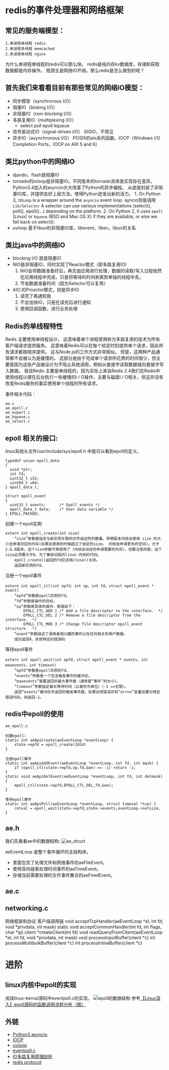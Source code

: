 redis的事件处理器和网络框架
===


常见的服务端模型：
---
    1.单进程单线程 redis
    2.单进程多线程 memcached
    2.多进程单线程 nginx

为什么单进程单线程的redis可以那么快。
redis是纯内存kv数据库，存储和获取数据都是内存操作。
瓶颈主是网络IO开销。那么redis是怎么做到的呢？

首先我们来看看目前有那些常见的网络IO模型：
---
 - 同步模型（synchronous I/O）
 - 阻塞IO（bloking I/O）
 - 非阻塞IO（non-blocking I/O）
 - 多路复用IO（multiplexing I/O）
    - select poll epoll kqueue
 - 信号驱动式IO（signal-driven I/O）
    SIGIO，不常见
 - 异步IO（asynchronous I/O）
    POSIX的aio系列函数，IOCP（Windows I/O Completion Ports，IOCP on AIX 5 and 6）

类比python中的网络IO
---
 - djando，flash是阻塞IO
 - tornado的ioloop是非阻塞IO。不同版本的tornado具体是实现存在差异。Python3.4加入的asyncio大大改善了Python的异步编程。
    从底层封装了非阻塞IO库，并提供友好上层方法。使得Python迸发出新的活力。
        1. On Python 3, `IOLoop` is a wrapper around the `asyncio` event loop.
            ayncio则是调用`Lib/Selector` A selector can use various implementations (select(), poll(), epoll()...) depending on the platform.
        2. On Python 2, it uses ``epoll`` (Linux) or ``kqueue`` (BSD and Mac OS X) if they are available, or else we fall back on select().
 - uvloop 基于libuv的非阻塞IO库。libevent，libev，libuv的关系

类比java中的网络IO
---
 - blocking I/O 就是阻塞IO
 - NIO是非阻塞IO，同时实现了Reactor模式（即多路复用IO)
    1. NIO会将数据准备好后，再交由应用进行处理，数据的读取/写入过程依然在应用线程中完成，只是将等待的时间剥离到单独的线程中去。
    2. 节省数据准备时间（因为Selector可以复用）
 - AIO 的Proactor模式，则是异步IO
    1. 读完了再通知我
    2. 不会加快IO，只是在读完后进行通知
    3. 使用回调函数，进行业务处理

Redis的单线程特性
---
Redis 主要使用单线程设计。 这意味着单个进程使用称为多路复用的技术为所有客户端请求提供服务。 这意味着Redis可以在每个给定时刻提供单个请求，因此所有请求都按顺序提供。 这与Node.js的工作方式非常相似。 但是，这两种产品通常都不会被认为是缓慢的。 这部分是由于完成单个请求所花费的时间很少，但主要是因为这些产品被设计为不阻止系统调用，例如从套接字读取数据或向套接字写入数据。
我说Redis 主要是单线程的，因为实际上来自Redis 2.4我们在Redis中使用线程以便在后台执行一些缓慢的I / O操作，主要与磁盘I / O相关，但这并没有改变Redis服务的事实使用单个线程的所有请求。

事件相关代码：

    ae.c
    ae_epoll.c
    ae_evport.c
    ae_kqueue.c
    ae_select.c


epoll 相关的接口:
---
linux系统头文件/usr/include/sys/epoll.h 中就可以看到epoll的定义。

    typedef union epoll_data
    {
      void *ptr;
      int fd;
      uint32_t u32;
      uint64_t u64;
    } epoll_data_t;

    struct epoll_event
    {
      uint32_t events;      /* Epoll events */
      epoll_data_t data;    /* User data variable */
    } EPOLL_PACKED;


创建一个epoll实例

    extern int epoll_create(int size)
        “size”参数是指定与新实例关联的文件描述符的数量。早期版本内核会使用 size 的大小去申请对应的内存(如果在使用的时候超过了给定的size， 内核会申请更多的空间)。大于2.6.8版本，这个size参数不再使用了（内核会动态的申请需要的内存）。但要注意的是，这个size必须要大于0，为了兼容旧版的linux 内核的代码。
        epoll_create()返回的fd应该用close()关闭。
        返回新实例的fd。


注册一个epoll事件

    extern int epoll_ctl(int epfd，int op，int fd，struct epoll_event * event)
        “epfd”参数是epoll实例的fd。
        “fd”参数是操作的目标。
        “op”参数是具体的操作，取值如下：
            EPOLL_CTL_ADD 1 /* Add a file descriptor to the interface.  */
            EPOLL_CTL_DEL 2 /* Remove a file descriptor from the interface.  */
            EPOLL_CTL_MOD 3 /* Change file descriptor epoll_event structure.  */
        “event”参数描述了调用者感兴趣的事件以及任何相关的用户数据。
        成功返回0，失败特定的错误码

等待epoll事件

    extern int epoll_wait(int epfd，struct epoll_event * events，int maxevents，int timeout)
        “epfd”参数是epoll实例的fd。
        “events”参数是一个包含触发事件的缓冲区。
        “maxevents”是要返回的最大事件数（通常是“事件”的大小）。
        “timeout”参数指定最长等待时间（以毫秒为单位）（-1 ==无限）。
        返回“events”缓冲区中返回的触发事件数。如果出现错误并将“errno”变量设置为特定错误代码，则返回-1。


redis中epoll的使用
---

    ae_epoll.c

    创建epoll:
    static int aeApiCreate(aeEventLoop *eventLoop) {
        state->epfd = epoll_create(1024)
    }

    注册epoll事件
    static int aeApiAddEvent(aeEventLoop *eventLoop, int fd, int mask) {
        if (epoll_ctl(state->epfd,op,fd,&ee) == -1) return -1;
    }
    static void aeApiDelEvent(aeEventLoop *eventLoop, int fd, int delmask) {
        epoll_ctl(state->epfd,EPOLL_CTL_DEL,fd,&ee);
    }

    等待epoll事件
    static int aeApiPoll(aeEventLoop *eventLoop, struct timeval *tvp) {
        retval = epoll_wait(state->epfd,state->events,eventLoop->setsize,
    }

ae.h
---
我们先看看ae中的数据结构:
![ae_struct](ae_struct.png)

aeEventLoop 是整个事件循环的主结构体。

- 里面包含了处理文件和网络事件的aeFileEvent。
- 使用双向链表处理时间事件的aeTimeEvent。
- 存储当前需要处理的文件事件集合的aeFiredEvent。

ae.c
---

networking.c
---
网络框架和协议
客户端调用链
void acceptTcpHandler(aeEventLoop *el, int fd, void *privdata, int mask)
 static void acceptCommonHandler(int fd, int flags, char *ip)
  client *createClient(int fd)
   void readQueryFromClient(aeEventLoop *el, int fd, void *privdata, int mask)
    void processInputBuffer(client *c)
     int processMultibulkBuffer(client *c)
     int processInlineBuffer(client *c)

进阶
===
linux内核中epoll的实现
---
阅读linux-kernal源码中eventpoll.c的实现。
![epoll的数据结构](epoll.png)
参考[【Linux深入】epoll源码的函数调用流程分析（图）](https://blog.csdn.net/baiye_xing/article/details/76360290)






外链
---
- [Python3 asyncio](https://docs.python.org/3/library/asyncio-eventloops.html)
- [IOCP](https://zh.wikipedia.org/wiki/IOCP)
- [uvloop](https://github.com/MagicStack/uvloop)
- [eventpoll.c](https://sourcegraph.com/github.com/torvalds/linux@master/-/blob/fs/eventpoll.c)
- [IO多路复用原理剖析](https://juejin.im/post/59f9c6d66fb9a0450e75713f)
- [redis protocol](https://redis.io/topics/protocol)
